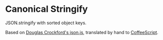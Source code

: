 Canonical Stringify
===================

JSON.stringify with sorted object keys.

Based on [Douglas Crockford's json.js](https://github.com/douglascrockford/JSON-js),
translated by hand to [CoffeeScript](http://www.coffeescript.org).
